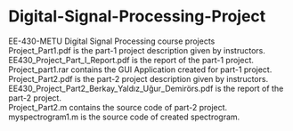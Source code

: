 # Digital-Signal-Processing-Project
EE-430-METU Digital Signal Processing course projects<br/> 
Project_Part1.pdf is the part-1 project description given by instructors.<br/>
EE430_Project_Part_I_Report.pdf is the report of the part-1 project.<br/>
Project_part1.rar contains the GUI Application created for part-1 project.<br/>
Project_Part2.pdf is the part-2 project description given by instructors.<br/>
EE430_Project_Part2_Berkay_Yaldız_Uğur_Demirörs.pdf is the report of the part-2 project.<br/>
Project_Part2.m contains the source code of part-2 project.<br/>
myspectrogram1.m is the source code of created spectrogram.<br/>
